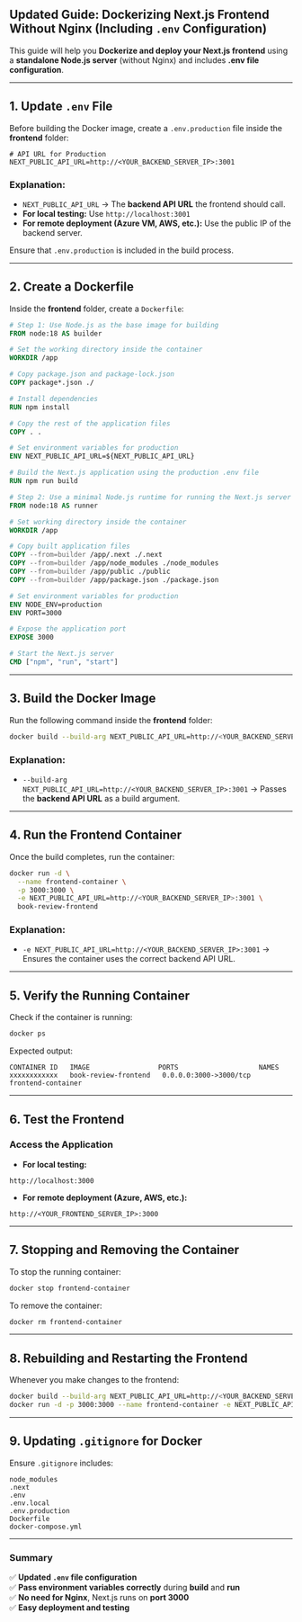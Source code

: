 ## **Updated Guide: Dockerizing Next.js Frontend Without Nginx (Including `.env` Configuration)**

This guide will help you **Dockerize and deploy your Next.js frontend** using a **standalone Node.js server** (without Nginx) and includes **.env file configuration**.

---

## **1. Update `.env` File**
Before building the Docker image, create a `.env.production` file inside the **frontend** folder:

```env
# API URL for Production
NEXT_PUBLIC_API_URL=http://<YOUR_BACKEND_SERVER_IP>:3001
```

### **Explanation:**
- `NEXT_PUBLIC_API_URL` → The **backend API URL** the frontend should call.
- **For local testing:** Use `http://localhost:3001`
- **For remote deployment (Azure VM, AWS, etc.):** Use the public IP of the backend server.

Ensure that `.env.production` is included in the build process.

---

## **2. Create a Dockerfile**
Inside the **frontend** folder, create a `Dockerfile`:

```dockerfile
# Step 1: Use Node.js as the base image for building
FROM node:18 AS builder

# Set the working directory inside the container
WORKDIR /app

# Copy package.json and package-lock.json
COPY package*.json ./

# Install dependencies
RUN npm install

# Copy the rest of the application files
COPY . .

# Set environment variables for production
ENV NEXT_PUBLIC_API_URL=${NEXT_PUBLIC_API_URL}

# Build the Next.js application using the production .env file
RUN npm run build

# Step 2: Use a minimal Node.js runtime for running the Next.js server
FROM node:18 AS runner

# Set working directory inside the container
WORKDIR /app

# Copy built application files
COPY --from=builder /app/.next ./.next
COPY --from=builder /app/node_modules ./node_modules
COPY --from=builder /app/public ./public
COPY --from=builder /app/package.json ./package.json

# Set environment variables for production
ENV NODE_ENV=production
ENV PORT=3000

# Expose the application port
EXPOSE 3000

# Start the Next.js server
CMD ["npm", "run", "start"]
```

---

## **3. Build the Docker Image**
Run the following command inside the **frontend** folder:

```sh
docker build --build-arg NEXT_PUBLIC_API_URL=http://<YOUR_BACKEND_SERVER_IP>:3001 -t book-review-frontend .
```

### **Explanation:**
- `--build-arg NEXT_PUBLIC_API_URL=http://<YOUR_BACKEND_SERVER_IP>:3001` → Passes the **backend API URL** as a build argument.

---

## **4. Run the Frontend Container**
Once the build completes, run the container:

```sh
docker run -d \
  --name frontend-container \
  -p 3000:3000 \
  -e NEXT_PUBLIC_API_URL=http://<YOUR_BACKEND_SERVER_IP>:3001 \
  book-review-frontend
```

### **Explanation:**
- `-e NEXT_PUBLIC_API_URL=http://<YOUR_BACKEND_SERVER_IP>:3001` → Ensures the container uses the correct backend API URL.

---

## **5. Verify the Running Container**
Check if the container is running:
```sh
docker ps
```
Expected output:
```
CONTAINER ID   IMAGE                 PORTS                    NAMES
xxxxxxxxxxxx   book-review-frontend   0.0.0.0:3000->3000/tcp   frontend-container
```

---

## **6. Test the Frontend**
### **Access the Application**
- **For local testing:**
```
http://localhost:3000
```
- **For remote deployment (Azure, AWS, etc.):**
```
http://<YOUR_FRONTEND_SERVER_IP>:3000
```

---

## **7. Stopping and Removing the Container**
To stop the running container:
```sh
docker stop frontend-container
```
To remove the container:
```sh
docker rm frontend-container
```

---

## **8. Rebuilding and Restarting the Frontend**
Whenever you make changes to the frontend:
```sh
docker build --build-arg NEXT_PUBLIC_API_URL=http://<YOUR_BACKEND_SERVER_IP>:3001 -t book-review-frontend .
docker run -d -p 3000:3000 --name frontend-container -e NEXT_PUBLIC_API_URL=http://<YOUR_BACKEND_SERVER_IP>:3001 book-review-frontend
```

---

## **9. Updating `.gitignore` for Docker**
Ensure `.gitignore` includes:

```
node_modules
.next
.env
.env.local
.env.production
Dockerfile
docker-compose.yml
```

---

### **Summary**
✅ **Updated `.env` file configuration**  
✅ **Pass environment variables correctly** during **build** and **run**  
✅ **No need for Nginx**, Next.js runs on **port 3000**  
✅ **Easy deployment and testing**  

